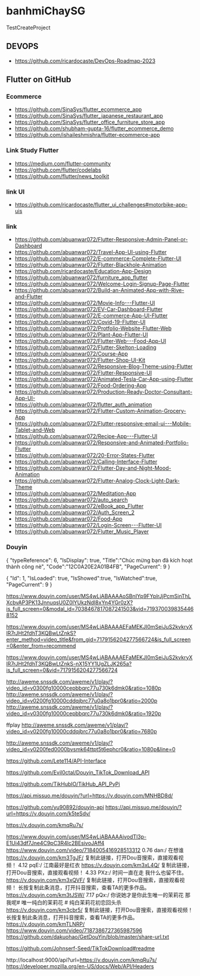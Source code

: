 # banhmiChaySG
TestCreateProject
## DEVOPS
- https://github.com/ricardocaste/DevOps-Roadmap-2023
## Flutter on GitHub
### Ecommerce
- https://github.com/SinaSys/flutter_ecommerce_app
- https://github.com/SinaSys/flutter_japanese_restaurant_app
- https://github.com/SinaSys/flutter_office_furniture_store_app
- https://github.com/shubham-gupta-16/flutter_ecommerce_demo
- https://github.com/ishaileshmishra/flutter-ecommerce-app
### Link Study Flutter
- https://medium.com/flutter-community
- https://github.com/flutter/codelabs
- https://github.com/flutter/news_toolkit
### link UI 
- https://github.com/ricardocaste/flutter_ui_challenges#motorbike-app-uis
### link
- https://github.com/abuanwar072/Flutter-Responsive-Admin-Panel-or-Dashboard
- https://github.com/abuanwar072/Travel-App-UI-using-Flutter
- https://github.com/abuanwar072/E-commerce-Complete-Flutter-UI
- https://github.com/abuanwar072/Flutter-Blackhole-Animation
- https://github.com/ricardocaste/Education-App-Design
- https://github.com/abuanwar072/furniture_app_flutter
- https://github.com/abuanwar072/Welcome-Login-Signup-Page-Flutter
- https://github.com/abuanwar072/Build-an-Animated-App-with-Rive-and-Flutter
- https://github.com/abuanwar072/Movie-Info---Flutter-UI
- https://github.com/abuanwar072/EV-Car-Dashboard-Flutter
- https://github.com/abuanwar072/E-commerce-App-UI-Flutter
- https://github.com/abuanwar072/Covid-19-Flutter-UI
- https://github.com/abuanwar072/Protfolio-Website-Flutter-Web
- https://github.com/abuanwar072/Plant-App-Flutter-UI
- https://github.com/abuanwar072/Flutter-Web---Food-App-UI
- https://github.com/abuanwar072/Flutter-Skelton-Loading
- https://github.com/abuanwar072/Course-App
- https://github.com/abuanwar072/Flutter-Shop-UI-Kit
- https://github.com/abuanwar072/Responsive-Blog-Theme-using-Flutter
- https://github.com/abuanwar072/Flutter-Responsive-UI
- https://github.com/abuanwar072/Animated-Tesla-Car-App-using-Flutter
- https://github.com/abuanwar072/Food-Ordering-App
- https://github.com/abuanwar072/Production-Ready-Doctor-Consultant-App-UI-
- https://github.com/abuanwar072/flutter_auth_animation
- https://github.com/abuanwar072/Flutter-Custom-Animation-Grocery-App
- https://github.com/abuanwar072/Flutter-responsive-email-ui---Mobile-Tablet-and-Web
- https://github.com/abuanwar072/Recipe-App---Flutter-UI
- https://github.com/abuanwar072/Responsive-and-Animated-Portfolio-Flutter
- https://github.com/abuanwar072/20-Error-States-Flutter
- https://github.com/abuanwar072/Calling-Interface-Flutter
- https://github.com/abuanwar072/Flutter-Day-and-Night-Mood-Animation
- https://github.com/abuanwar072/Flutter-Analog-Clock-Light-Dark-Theme
- https://github.com/abuanwar072/Meditation-App
- https://github.com/abuanwar072/auto_search
- https://github.com/abuanwar072/eBook_app_Flutter
- https://github.com/abuanwar072/Auth_Screen_2
- https://github.com/abuanwar072/Food-App
- https://github.com/abuanwar072/Login-Screen---Flutter-UI
- https://github.com/abuanwar072/Flutter_Music_Player
### Douyin
{ 
 "typeReference": 6, 
 "IsDisplay": true, 
 "Title":"Chúc mừng bạn đã kích hoạt thành công nè", 
 "Code":"12C0A20E2A01B4FB",
 "PageCurrent": 9 
}


{ 
"Id": 1, 
"IsLoaded": true, 
"IsShowed":true, 
"IsWatched":true,
"PageCurrent": 9 
 }

https://www.douyin.com/user/MS4wLjABAAAAoSBnIYp9FYplrJjPcmSinThLXcbvAP3PK13JnnuqsU0Z0lYUkzNdI8xYn4YGr0zX?is_full_screen=0&modal_id=7038467817087241503&vid=7193700398354468152


https://www.douyin.com/user/MS4wLjABAAAAEFaMEKJI0mSeiJuS2kvkryXlR7rJHt2fdhT3KQBwLtZnkS?enter_method=video_title&from_gid=7179156204277566724&is_full_screen=0&enter_from=recommend

https://www.douyin.com/user/MS4wLjABAAAAEFaMEKJI0mSeiJuS2kvkryXlR7rJHt2fdhT3KQBwLtZnkS-nX15YY1UgZLJK265a?is_full_screen=0&vid=7179156204277566724

http://aweme.snssdk.com/aweme/v1/play/?video_id=v0300fg10000cepbbqrc77u730k6dmk0&ratio=1080p
http://aweme.snssdk.com/aweme/v1/play/?video_id=v0200fg10000cddqjbrc77u0a8o1bpr0&ratio=2000p
http://aweme.snssdk.com/aweme/v1/play/?video_id=v0300fg10000cepbbqrc77u730k6dmk0&ratio=1920p


ffplay http://aweme.snssdk.com/aweme/v1/play/?video_id=v0200fg10000cddqjbrc77u0a8o1bpr0&ratio=7680p

http://aweme.snssdk.com/aweme/v1/play/?video_id=v0200fed0000bvsmk64ttpt5t6ephcr0&ratio=1080p&line=0

https://github.com/Lete114/API-Interface

https://github.com/Evil0ctal/Douyin_TikTok_Download_API

https://github.com/TikHubIO/TikHub_API_PyPi

https://api.missuo.me/douyin/?url=https://v.douyin.com/MNHBD8d/

https://github.com/yu90892/douyin-api
https://api.missuo.me/douyin/?url=https://v.douyin.com/k5teSdv/

https://v.douyin.com/kmqRu7s/

https://www.douyin.com/user/MS4wLjABAAAAivodTl3p-E1Ui43df7Jne4C9pC3R4lc2BEsivoJAff4
https://www.douyin.com/video/7184005416928513312
0.76 dan:/ 在想谁  https://v.douyin.com/km3TgJF/ 复制此链接，打开Dou音搜索，直接观看视频！
4.12 pqE:/ 江南最好是红衣  https://v.douyin.com/km3xL4Q/ 复制此链接，打开Dou音搜索，直接观看视频！
4.33 PXz:/ 时间一直在走 我什么也留不住。  https://v.douyin.com/km3xQVF/ 复制此链接，打开Dou音搜索，直接观看视频！
长按复制此条消息，打开抖音搜索，查看TA的更多作品。 https://v.douyin.com/km3tJSW/
7.17 pQx:/ 你说她才是你此生唯一的茉莉花 那我呢# 唯一纯白的茉莉花 # 纯白茉莉花初恋回头杀  https://v.douyin.com/km3cbr5/ 复制此链接，打开Dou音搜索，直接观看视频！
长按复制此条消息，打开抖音搜索，查看TA的更多作品。 https://v.douyin.com/kmTLNRP/
https://www.douyin.com/video/7187386727365987596
https://github.com/dakuohao/GetDouYin/blob/master/share-url.txt


https://github.com/Johnserf-Seed/TikTokDownload#readme



http://localhost:9000/api?url=https://v.douyin.com/kmqRu7s/
https://developer.mozilla.org/en-US/docs/Web/API/Headers



